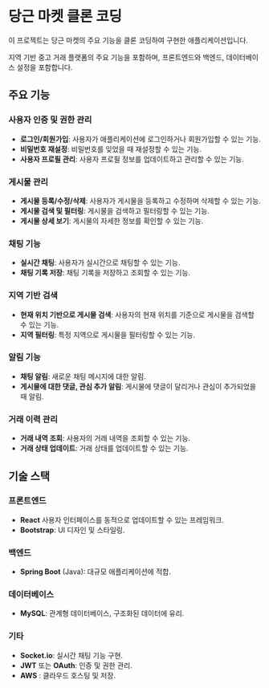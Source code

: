 # 당근 마켓 클론 코딩

이 프로젝트는 당근 마켓의 주요 기능을 클론 코딩하여 구현한 애플리케이션입니다.

지역 기반 중고 거래 플랫폼의 주요 기능을 포함하며, 프론트엔드와 백엔드, 데이터베이스 설정을 포함합니다.

## 주요 기능

### 사용자 인증 및 권한 관리
- **로그인/회원가입**: 사용자가 애플리케이션에 로그인하거나 회원가입할 수 있는 기능.
- **비밀번호 재설정**: 비밀번호를 잊었을 때 재설정할 수 있는 기능.
- **사용자 프로필 관리**: 사용자 프로필 정보를 업데이트하고 관리할 수 있는 기능.

### 게시물 관리
- **게시물 등록/수정/삭제**: 사용자가 게시물을 등록하고 수정하며 삭제할 수 있는 기능.
- **게시물 검색 및 필터링**: 게시물을 검색하고 필터링할 수 있는 기능.
- **게시물 상세 보기**: 게시물의 자세한 정보를 확인할 수 있는 기능.

### 채팅 기능
- **실시간 채팅**: 사용자가 실시간으로 채팅할 수 있는 기능.
- **채팅 기록 저장**: 채팅 기록을 저장하고 조회할 수 있는 기능.

### 지역 기반 검색
- **현재 위치 기반으로 게시물 검색**: 사용자의 현재 위치를 기준으로 게시물을 검색할 수 있는 기능.
- **지역 필터링**: 특정 지역으로 게시물을 필터링할 수 있는 기능.

### 알림 기능
- **채팅 알림**: 새로운 채팅 메시지에 대한 알림.
- **게시물에 대한 댓글, 관심 추가 알림**: 게시물에 댓글이 달리거나 관심이 추가되었을 때 알림.

### 거래 이력 관리
- **거래 내역 조회**: 사용자의 거래 내역을 조회할 수 있는 기능.
- **거래 상태 업데이트**: 거래 상태를 업데이트할 수 있는 기능.

## 기술 스택

### 프론트엔드
- **React**  사용자 인터페이스를 동적으로 업데이트할 수 있는 프레임워크.
- **Bootstrap**: UI 디자인 및 스타일링.

### 백엔드

- **Spring Boot** (Java): 대규모 애플리케이션에 적합.

### 데이터베이스
- **MySQL**: 관계형 데이터베이스, 구조화된 데이터에 유리.

### 기타
- **Socket.io**: 실시간 채팅 기능 구현.
- **JWT** 또는 **OAuth**: 인증 및 권한 관리.
- **AWS** : 클라우드 호스팅 및 저장.
